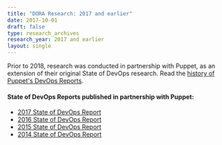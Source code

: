 ```yaml
---
title: "DORA Research: 2017 and earlier"
date: 2017-10-01
draft: false
type: research_archives
research_year: 2017 and earlier
layout: single
---
```


Prior to 2018, research was conducted in partnership with Puppet, as an extension of their original State of DevOps research. Read the [history of Puppet's DevOps Reports](https://www.puppet.com/resources/history-of-devops-reports).

#### State of DevOps Reports published in partnership with Puppet:
- [2017 State of DevOps Report](2017-state-of-devops-report.pdf)
- [2016 State of DevOps Report](/research/2016)
- [2015 State of DevOps Report](/research/2015)
- [2014 State of DevOps Report](/research/2014/)
